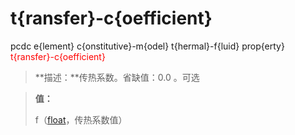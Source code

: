 # t{ransfer}-c{oefficient}
pcdc e{lement} c{onstitutive}-m{odel} t{hermal}-f{luid} prop{erty} <span style='color: red;'>t{ransfer}-c{oefficient}</span>
> **描述：**传热系数。省缺值：0.0
。可选

> 
> **值：**
> 
> f（[float](数据类型/float/)，传热系数值）

